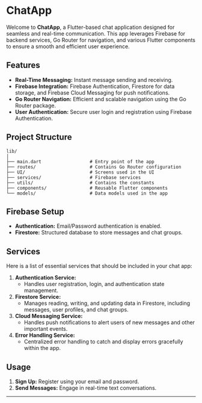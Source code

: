 # ChatApp

Welcome to **ChatApp**, a Flutter-based chat application designed for seamless and real-time communication. This app leverages Firebase for backend services, Go Router for navigation, and various Flutter components to ensure a smooth and efficient user experience.

## Features

- **Real-Time Messaging:** Instant message sending and receiving.
- **Firebase Integration:** Firebase Authentication, Firestore for data storage, and Firebase Cloud Messaging for push notifications.
- **Go Router Navigation:** Efficient and scalable navigation using the Go Router package.
- **User Authentication:** Secure user login and registration using Firebase Authentication.

## Project Structure

```
lib/
│
├── main.dart                  # Entry point of the app
├── routes/                    # Contains Go Router configuration
├── UI/                        # Screens used in the UI
├── services/                  # Firebase services
├── utils/                     # Contains the constants
├── components/                # Reusable Flutter components
└── models/                    # Data models used in the app

```

## Firebase Setup

- **Authentication:** Email/Password authentication is enabled.
- **Firestore:** Structured database to store messages and chat groups.

## Services

Here is a list of essential services that should be included in your chat app:

1. **Authentication Service:**
   - Handles user registration, login, and authentication state management.
2. **Firestore Service:**
   - Manages reading, writing, and updating data in Firestore, including messages, user profiles, and chat groups.
3. **Cloud Messaging Service:**
   - Handles push notifications to alert users of new messages and other important events.
4. **Error Handling Service:**
   - Centralized error handling to catch and display errors gracefully within the app.

## Usage

1. **Sign Up:** Register using your email and password.
2. **Send Messages:** Engage in real-time text conversations.

---

